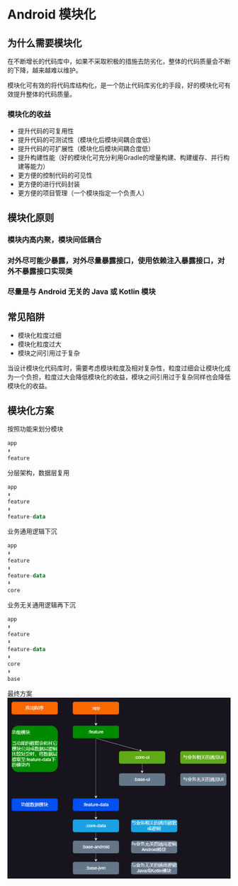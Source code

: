 # Android 模块化

## 为什么需要模块化

在不断增长的代码库中，如果不采取积极的措施去防劣化，整体的代码质量会不断的下降，越来越难以维护。

模块化可有效的将代码库结构化，是一个防止代码库劣化的手段，好的模块化可有效提升整体的代码质量。

### 模块化的收益

* 提升代码的可复用性
* 提升代码的可测试性（模块化后模块间耦合度低）
* 提升代码的可扩展性（模块化后模块间耦合度低）
* 提升构建性能（好的模块化可充分利用Gradle的增量构建、构建缓存、并行构建等能力）
* 更方便的控制代码的可见性
* 更方便的进行代码封装
* 更方便的项目管理（一个模块指定一个负责人）

## 模块化原则

### 模块内高内聚，模块间低耦合

### 对外尽可能少暴露，对外尽量暴露接口，使用依赖注入暴露接口，对外不暴露接口实现类

### 尽量是与 Android 无关的 Java 或 Kotlin 模块

## 常见陷阱

* 模块化粒度过细
* 模块化粒度过大
* 模块之间引用过于复杂

当设计模块化代码库时，需要考虑模块粒度及相对复杂性，粒度过细会让模块化成为一个负担，粒度过大会降低模块化的收益，模块之间引用过于复杂同样也会降低模块化的收益。

## 模块化方案

按照功能来划分模块

```kt
app
⬇️
feature
```

分层架构，数据层复用

```kt
app
⬇️
feature
⬇️
feature-data
```

业务通用逻辑下沉

```kt
app
⬇️
feature
⬇️
feature-data
⬇️
core
```

业务无关通用逻辑再下沉

```kt
app
⬇️
feature
⬇️
feature-data
⬇️
core
⬇️
base
```

最终方案
<img src="/Android/Modularization/assets/modularization.drawio.png" alt="Modularization" width="777">
